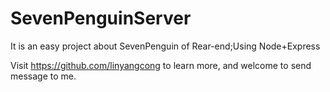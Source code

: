 # SevenPenguinServer

It is an easy project about SevenPenguin of Rear-end;Using Node+Express

Visit https://github.com/linyangcong to learn more, and welcome to send message to me.

